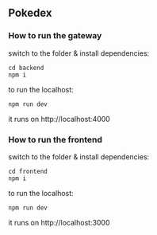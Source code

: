 ## Pokedex

### How to run the gateway

switch to the folder & install dependencies:

```
cd backend
npm i
```

to run the localhost:

```
npm run dev

```

it runs on http://localhost:4000

### How to run the frontend

switch to the folder & install dependencies:

```
cd frontend
npm i
```

to run the localhost:

```
npm run dev
```

it runs on http://localhost:3000
